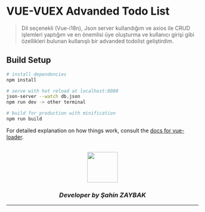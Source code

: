 # VUE-VUEX Advanded Todo List
> Dil seçenekli (Vue-i18n), Json server kullandığım ve axios ile CRUD işlemleri yaptığım ve en önemlisi üye oluşturma ve kullanıcı girişi gibi özellikleri bulunan kullanışlı bir advanded todolist geliştirdim.

## Build Setup

``` bash
# install dependencies
npm install

# serve with hot reload at localhost:8080
json-server --watch db.json
npm run dev -> other terminal

# build for production with minification
npm run build
```

For detailed explanation on how things work, consult the [docs for vue-loader](http://vuejs.github.io/vue-loader).

<br>
<div align="center">
  <img src="https://image.flaticon.com/teams/slug/smashicons.jpg" width="80">
  <h3><i>Developer by Şahin ZAYBAK </i></h3>
  <hr/>
</div>
